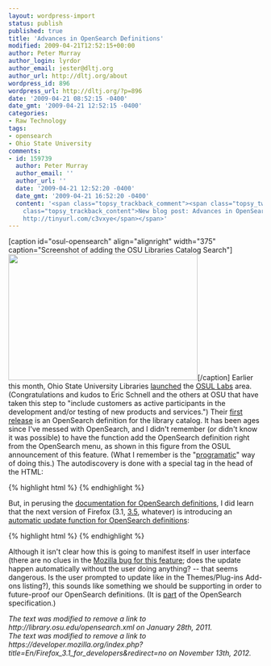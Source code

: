 ```yaml
---
layout: wordpress-import
status: publish
published: true
title: 'Advances in OpenSearch Definitions'
modified: 2009-04-21T12:52:15+00:00
author: Peter Murray
author_login: lyrdor
author_email: jester@dltj.org
author_url: http://dltj.org/about
wordpress_id: 896
wordpress_url: http://dltj.org/?p=896
date: '2009-04-21 08:52:15 -0400'
date_gmt: '2009-04-21 12:52:15 -0400'
categories:
- Raw Technology
tags:
- opensearch
- Ohio State University
comments:
- id: 159739
  author: Peter Murray
  author_email: ''
  author_url: ''
  date: '2009-04-21 12:52:20 -0400'
  date_gmt: '2009-04-21 16:52:20 -0400'
  content: '<span class="topsy_trackback_comment"><span class="topsy_twitter_username"><span
    class="topsy_trackback_content">New blog post: Advances in OpenSearch Definitions
    http://tinyurl.com/c3vxye</span></span>'
---
```

<p>[caption id="osul-opensearch" align="alignright" width="375" caption="Screenshot of adding the OSU Libraries Catalog Search"]<img src="http://library.osu.edu/blogs/labs/files/2.JPG" alt="" width="375" height="250" border="0" />[/caption] Earlier this month, Ohio State University Libraries <a href="http://ericschnell.blogspot.com/2009/04/osu-library-labs-concept-to-production.html" title="The Medium is the Message: OSU Library Labs: Concept to Production in 90 Days">launched</a> the <a href="http://library.osu.edu/blogs/labs/" title="Ohio State Library Labs">OSUL Labs</a> area.  (Congratulations and kudos to Eric Schnell and the others at OSU that have taken this step to "include customers as active participants in the development and/or testing of new products and services.") Their <a href="http://library.osu.edu/blogs/labs/2009/04/09/osu-library-labs-browser-search-extension/" title="OSU Library Labs: Browser Search Extension">first release</a> is an <span class="removed_link" title="http://library.osu.edu/opensearch.xml">OpenSearch definition for the library catalog</span>.  It has been ages since I've messed with OpenSearch, and I didn't remember (or didn't know it was possible) to have the function add the OpenSearch definition right from the OpenSearch menu, as shown in this figure from the OSUL announcement of this feature.  (What I remember is the "<a href="https://developer.mozilla.org/en/Adding_search_engines_from_web_pages">programatic</a>" way of doing this.)  The autodiscovery is done with a special
<link> tag in the head of the HTML:</p>
{% highlight html %}
<link rel="search"
  type="application/opensearchdescription+xml"
  href="http://library.osu.edu/opensearch.xml"
  title="Add OSU Libraries Catalog search" />
{% endhighlight %}
<p>But, in perusing the <a href="https://developer.mozilla.org/en/Creating_OpenSearch_plugins_for_Firefox">documentation for OpenSearch definitions</a>, I did learn that the next version of Firefox (<span class="removed_link" title="https://developer.mozilla.org/index.php?title=En/Firefox_3.1_for_developers&amp;redirect=no">3.1</span>, <a href="https://developer.mozilla.org/en-US/Firefox/Releases/3.5">3.5</a>, whatever) is introducing an <a href="https://developer.mozilla.org/en/Creating_OpenSearch_plugins_for_Firefox#Supporting_automatic_updates_for_OpenSearch_plugins">automatic update function for OpenSearch definitions</a>:</p>
{% highlight html %}
<url type="application/opensearchdescription+xml"
  rel="self"
  template="http://www.foo.com/mysearchdescription.xml"></url>
{% endhighlight %}
<p>Although it isn't clear how this is going to manifest itself in user interface (there are no clues in the <a href="https://bugzilla.mozilla.org/show_bug.cgi?id=467890">Mozilla bug for this feature</a>; does the update happen automatically without the user doing anything? -- that seems dangerous.  Is the user prompted to update like in the Themes/Plug-ins Add-ons listing?), this sounds like something we should be supporting in order to future-proof our OpenSearch definitions.  (It is <a href="http://www.opensearch.org/Specifications/OpenSearch/1.1#The_.22Url.22_element" title="Specifications/OpenSearch/1.1/Draft 4 - OpenSearch">part</a> of the OpenSearch specification.)</p>
<p style="padding:0;margin:0;font-style:italic;" class="removed_link">The text was modified to remove a link to http://library.osu.edu/opensearch.xml on January 28th, 2011.</p>
<p style="padding:0;margin:0;font-style:italic;" class="removed_link">The text was modified to remove a link to https://developer.mozilla.org/index.php?title=En/Firefox_3.1_for_developers&redirect=no on November 13th, 2012.</p>
